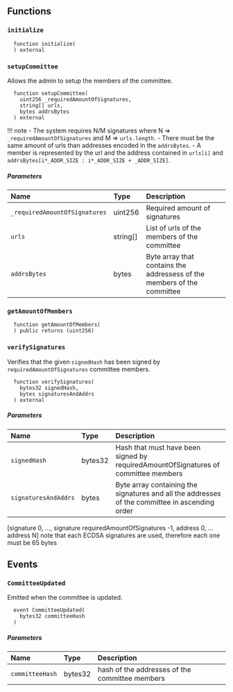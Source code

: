 ## Functions

### `initialize`

```solidity
  function initialize(
  ) external
```

### `setupCommittee`

Allows the admin to setup the members of the committee. 

```solidity
  function setupCommittee(
    uint256 _requiredAmountOfSignatures,
    string[] urls,
    bytes addrsBytes
  ) external
```

!!! note
    - The system requires N/M signatures where N => `_requiredAmountOfSignatures` and M => `urls.length`.
    - There must be the same amount of urls than addresses encoded in the `addrsBytes`.
    - A member is represented by the url and the address contained in `urls[i]` and `addrsBytes[i*_ADDR_SIZE : i*_ADDR_SIZE + _ADDR_SIZE]`.


##### Parameters

| Name | Type | Description                                                          |
| :--- | :--- | :------------------------------------------------------------------- |
|`_requiredAmountOfSignatures` | uint256 | Required amount of signatures
|`urls` | string[] | List of urls of the members of the committee
|`addrsBytes` | bytes | Byte array that contains the addressess of the members of the committee

### `getAmountOfMembers`

```solidity
  function getAmountOfMembers(
  ) public returns (uint256)
```

### `verifySignatures`

Verifies that the given `signedHash` has been signed by `requiredAmountOfSignatures` committee members.

```solidity
  function verifySignatures(
    bytes32 signedHash,
    bytes signaturesAndAddrs
  ) external
```

##### Parameters

| Name | Type | Description                                                          |
| :--- | :--- | :------------------------------------------------------------------- |
|`signedHash` | bytes32 | Hash that must have been signed by requiredAmountOfSignatures of committee members
|`signaturesAndAddrs` | bytes | Byte array containing the signatures and all the addresses of the committee in ascending order
[signature 0, ..., signature requiredAmountOfSignatures -1, address 0, ... address N]
note that each ECDSA signatures are used, therefore each one must be 65 bytes

## Events

### `CommitteeUpdated`

Emitted when the committee is updated.

```solidity
  event CommitteeUpdated(
    bytes32 committeeHash
  )
```

##### Parameters

| Name                           | Type          | Description                                    |
| :----------------------------- | :------------ | :--------------------------------------------- |
|`committeeHash`| bytes32 | hash of the addresses of the committee members
